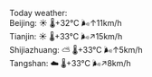 Today weather:  
Beijing: ☀️   🌡️+32°C 🌬️↑11km/h  
Tianjin: ☀️   🌡️+33°C 🌬️↗15km/h  
Shijiazhuang: ⛅️  🌡️+33°C 🌬️↑5km/h  
Tangshan: ☁️   🌡️+33°C 🌬️↗8km/h  
